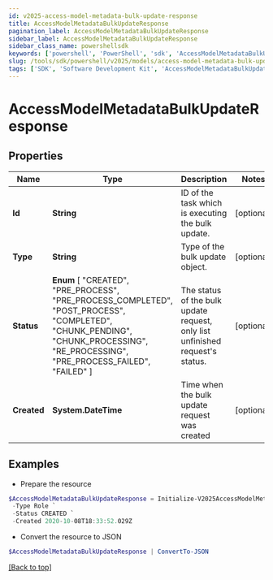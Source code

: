 ```yaml
---
id: v2025-access-model-metadata-bulk-update-response
title: AccessModelMetadataBulkUpdateResponse
pagination_label: AccessModelMetadataBulkUpdateResponse
sidebar_label: AccessModelMetadataBulkUpdateResponse
sidebar_class_name: powershellsdk
keywords: ['powershell', 'PowerShell', 'sdk', 'AccessModelMetadataBulkUpdateResponse', 'V2025AccessModelMetadataBulkUpdateResponse'] 
slug: /tools/sdk/powershell/v2025/models/access-model-metadata-bulk-update-response
tags: ['SDK', 'Software Development Kit', 'AccessModelMetadataBulkUpdateResponse', 'V2025AccessModelMetadataBulkUpdateResponse']
---
```



# AccessModelMetadataBulkUpdateResponse

## Properties

Name | Type | Description | Notes
------------ | ------------- | ------------- | -------------
**Id** | **String** | ID of the task which is executing the bulk update. | [optional] 
**Type** | **String** | Type of the bulk update object. | [optional] 
**Status** |  **Enum** [  "CREATED",    "PRE_PROCESS",    "PRE_PROCESS_COMPLETED",    "POST_PROCESS",    "COMPLETED",    "CHUNK_PENDING",    "CHUNK_PROCESSING",    "RE_PROCESSING",    "PRE_PROCESS_FAILED",    "FAILED" ] | The status of the bulk update request, only list unfinished request's status. | [optional] 
**Created** | **System.DateTime** | Time when the bulk update request was created | [optional] 

## Examples

- Prepare the resource
```powershell
$AccessModelMetadataBulkUpdateResponse = Initialize-V2025AccessModelMetadataBulkUpdateResponse  -Id 2c9180867817ac4d017817c491119a20 `
 -Type Role `
 -Status CREATED `
 -Created 2020-10-08T18:33:52.029Z
```

- Convert the resource to JSON
```powershell
$AccessModelMetadataBulkUpdateResponse | ConvertTo-JSON
```


[[Back to top]](#) 


